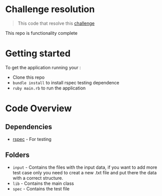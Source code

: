 # Challenge resolution

> This code that resolve this [challenge](./challenge.md)

This repo is functionality complete

# Getting started

To get the application running your :

- Clone this repo
- `bundle install` to install rspec testing dependence
- `ruby main.rb` to run the application

# Code Overview

## Dependencies

- [rspec](https://github.com/rspec) - For testing

## Folders

- `input` - Contains the files with the input data, if you want to add more test case only you need to creat a new .txt file and put there the data with a correct structure.
- `lib` - Contains the main class
- `spec` - Contains the test file
